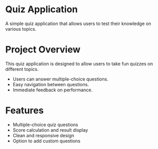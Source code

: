 # Quiz Application

A simple quiz application that allows users to test their knowledge on various topics.


# Project Overview

This quiz application is designed to allow users to take fun quizzes on different topics. 

* Users can answer multiple-choice questions.
* Easy navigation between questions.
* Immediate feedback on performance.

# Features

* Multiple-choice quiz questions
* Score calculation and result display
* Clean and responsive design
* Option to add custom questions
